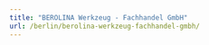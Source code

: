 ```yaml
---
title: "BEROLINA Werkzeug - Fachhandel GmbH"
url: /berlin/berolina-werkzeug-fachhandel-gmbh/
---
```

